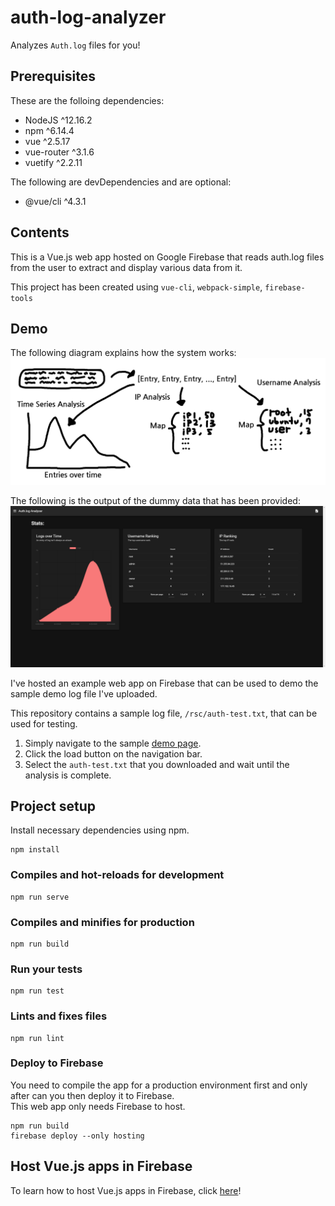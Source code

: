 # auth-log-analyzer

Analyzes `Auth.log` files for you!

## Prerequisites
These are the folloing dependencies:
- NodeJS ^12.16.2
- npm ^6.14.4
- vue ^2.5.17
- vue-router ^3.1.6
- vuetify ^2.2.11

The following are devDependencies and are optional:
- @vue/cli ^4.3.1

## Contents
This is a Vue.js web app hosted on Google Firebase that reads auth.log files from the user to extract and display various data from it. 

This project has been created using `vue-cli`, `webpack-simple`, `firebase-tools`

## Demo
The following diagram explains how the system works:
![Process of Analysis](rsc/summary.png)  
  
The following is the output of the dummy data that has been provided:
![Result of Sample Log File](rsc/example.png)  

I've hosted an example web app on Firebase that can be used to demo the sample demo log file I've uploaded.

This repository contains a sample log file, `/rsc/auth-test.txt`, that can be used for testing.  
1. Simply navigate to the sample [demo page]("https://auth-log-analyzer.web.app/").
2. Click the load button on the navigation bar.
3. Select the `auth-test.txt` that you downloaded and wait until the analysis is complete.


## Project setup
Install necessary dependencies using npm.
```
npm install
```

### Compiles and hot-reloads for development
```
npm run serve
```

### Compiles and minifies for production
```
npm run build
```

### Run your tests
```
npm run test
```

### Lints and fixes files
```
npm run lint
```

### Deploy to Firebase
You need to compile the app for a production environment first and only after can you then deploy it to Firebase.  
This web app only needs Firebase to host.
```
npm run build
firebase deploy --only hosting
```

## Host Vue.js apps in Firebase
To learn how to host Vue.js apps in Firebase, click [here](https://cli.vuejs.org/guide/deployment.html#firebase)!
